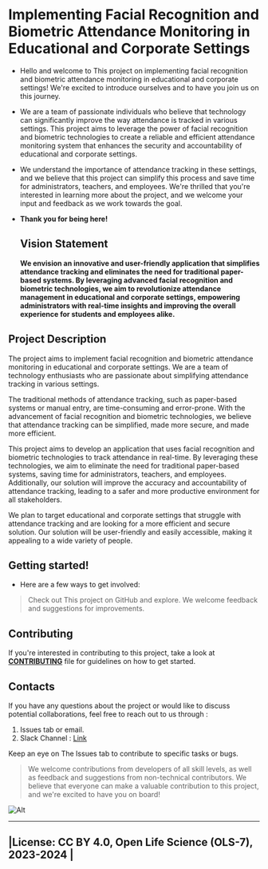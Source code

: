 # Implementing Facial Recognition and Biometric Attendance Monitoring in Educational and Corporate Settings
- Hello and welcome to This project on implementing facial recognition and biometric attendance monitoring in educational and    corporate settings! We're excited to introduce ourselves and to have you join us on this journey.

- We are a team of passionate individuals who believe that technology can significantly improve the way attendance is tracked in various settings. This project aims to leverage the power of facial recognition and biometric technologies to create a reliable and efficient attendance monitoring system that enhances the security and accountability of educational and corporate settings.

- We understand the importance of attendance tracking in these settings, and we believe that this project can simplify this process and save time for administrators, teachers, and employees. We're thrilled that you're interested in learning more about the project, and we welcome your input and feedback as we work towards the goal. 
- **Thank you for being here!**

  ## Vision Statement
  **We envision an innovative and user-friendly application that simplifies attendance tracking and eliminates the need for traditional paper-based systems. By leveraging advanced facial recognition and biometric technologies, we aim to revolutionize attendance management in educational and corporate settings, empowering administrators with real-time insights and improving the overall experience for students and employees alike.**
  
## Project Description 
The project aims to implement facial recognition and biometric attendance monitoring in educational and corporate settings. We are a team of technology enthusiasts who are passionate about simplifying attendance tracking in various settings.

The traditional methods of attendance tracking, such as paper-based systems or manual entry, are time-consuming and error-prone. With the advancement of facial recognition and biometric technologies, we believe that attendance tracking can be simplified, made more secure, and made more efficient.

This project aims to develop an application that uses facial recognition and biometric technologies to track attendance in real-time. By leveraging these technologies, we aim to eliminate the need for traditional paper-based systems, saving time for administrators, teachers, and employees. Additionally, our solution will improve the accuracy and accountability of attendance tracking, leading to a safer and more productive environment for all stakeholders.

We plan to target educational and corporate settings that struggle with attendance tracking and are looking for a more efficient and secure solution. Our solution will be user-friendly and easily accessible, making it appealing to a wide variety of people.

## Getting started!
- Here are a few ways to get involved:

> Check out This project on GitHub and explore. 
> We welcome feedback and suggestions for improvements.
## Contributing 
If you're interested in contributing to this project, take a look at [**CONTRIBUTING**](https://github.com/richarddushime/Implementing-Facial-Recognition-and-Biometric-Attendance-Monitoring-in-Educational-and-Corporate-Set/blob/main/CONTRIBUTING.md) file for guidelines on how to get started.

## Contacts
If you have any questions about the  project or would like to discuss potential collaborations, 
feel free to reach out to us through : 
1. Issues tab or email.
2. Slack Channel : [Link](https://join.slack.com/t/frbattendance-blf3887/shared_invite/zt-24mgzphoi-1qVsKPJCGrPjHuJx~Ummgg)

Keep an eye on The Issues tab to contribute to specific tasks or bugs.

> We welcome contributions from developers of all skill levels, as well as feedback and suggestions from non-technical contributors. We believe that everyone can make a valuable contribution to this project, and we're excited to have you on board!

![Alt](https://repobeats.axiom.co/api/embed/36e3d4d545bcaee23e74c390f6c8d93a1beb8dc6.svg "Repobeats analytics image")

-----------------------------------------------------------
|License: CC BY 4.0, Open Life Science (OLS-7), 2023-2024 |
-----------------------------------------------------------
